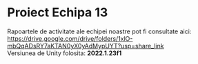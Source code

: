 # Proiect Echipa 13
Rapoartele de activitate ale echipei noastre pot fi consultate aici: https://drive.google.com/drive/folders/1xlO-mbQqADsRY7aKTAN0yX0yAdMypUYT?usp=share_link
<br>Versiunea de Unity folosita: <b>2022.1.23f1</b>

